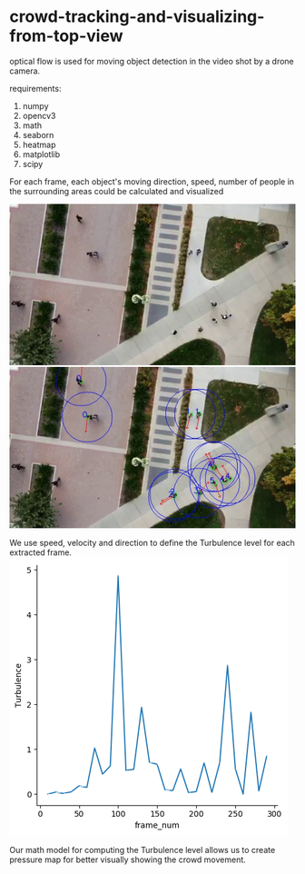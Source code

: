# crowd-tracking-and-visualizing-from-top-view

optical flow is used for moving object detection in the video shot by a drone camera.

requirements:
1. numpy
2. opencv3
3. math
4. seaborn
5. heatmap
6. matplotlib
7. scipy

For each frame, each object's moving direction, speed, number of people in the surrounding areas could be calculated and visualized

![image](https://github.com/chuzcjoe/crowd-tracking-and-visualizing-from-top-view/raw/master/viz1.jpg)
![image](https://github.com/chuzcjoe/crowd-tracking-and-visualizing-from-top-view/raw/master/viz2.jpg)


We use speed, velocity and direction to define the Turbulence level for each extracted frame.
![image](https://github.com/chuzcjoe/crowd-tracking-and-visualizing-from-top-view/raw/master/output.png)

Our math model for computing the Turbulence level allows us to create pressure map for better visually showing the crowd movement.
